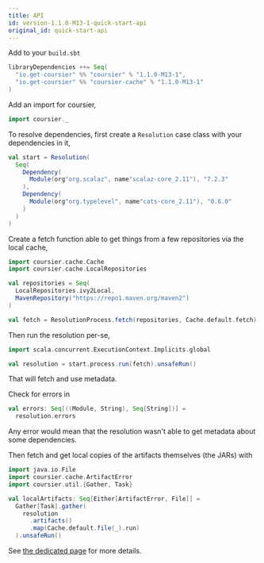 ```yaml
---
title: API
id: version-1.1.0-M13-1-quick-start-api
original_id: quick-start-api
---
```


Add to your `build.sbt`

```scala
libraryDependencies ++= Seq(
  "io.get-coursier" %% "coursier" % "1.1.0-M13-1",
  "io.get-coursier" %% "coursier-cache" % "1.1.0-M13-1"
)
```

Add an import for coursier,

```scala
import coursier._
```

To resolve dependencies, first create a `Resolution` case class with your dependencies in it,

```scala
val start = Resolution(
  Seq(
    Dependency(
      Module(org"org.scalaz", name"scalaz-core_2.11"), "7.2.3"
    ),
    Dependency(
      Module(org"org.typelevel", name"cats-core_2.11"), "0.6.0"
    )
  )
)
```

Create a fetch function able to get things from a few repositories via the local cache,

```scala
import coursier.cache.Cache
import coursier.cache.LocalRepositories

val repositories = Seq(
  LocalRepositories.ivy2Local,
  MavenRepository("https://repo1.maven.org/maven2")
)

val fetch = ResolutionProcess.fetch(repositories, Cache.default.fetch)
```

Then run the resolution per-se,

```scala
import scala.concurrent.ExecutionContext.Implicits.global

val resolution = start.process.run(fetch).unsafeRun()
```

That will fetch and use metadata.

Check for errors in

```scala
val errors: Seq[((Module, String), Seq[String])] =
  resolution.errors
```

Any error would mean that the resolution wasn't able to get metadata about some dependencies.

Then fetch and get local copies of the artifacts themselves (the JARs) with

```scala
import java.io.File
import coursier.cache.ArtifactError
import coursier.util.{Gather, Task}

val localArtifacts: Seq[Either[ArtifactError, File]] =
  Gather[Task].gather(
    resolution
      .artifacts()
      .map(Cache.default.file(_).run)
  ).unsafeRun()
```

See [the dedicated page](api.md) for more details.

